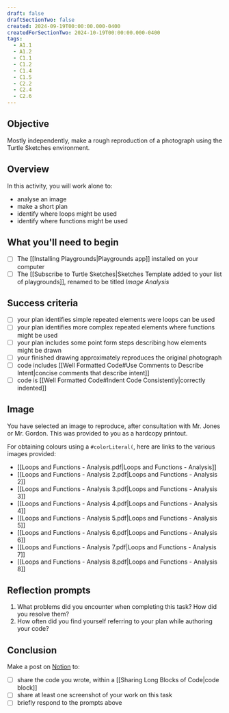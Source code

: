 ```yaml
---
draft: false
draftSectionTwo: false
created: 2024-09-19T00:00:00.000-0400
createdForSectionTwo: 2024-10-19T00:00:00.000-0400
tags:
  - A1.1
  - A1.2
  - C1.1
  - C1.2
  - C1.4
  - C1.5
  - C2.2
  - C2.4
  - C2.6
---
```


## Objective

Mostly independently, make a rough reproduction of a photograph using the Turtle Sketches environment.

## Overview

In this activity, you will work alone to:

- analyse an image
- make a short plan
- identify where loops might be used
- identify where functions might be used
  
## What you'll need to begin
- [ ] The [[Installing Playgrounds|Playgrounds app]] installed on your computer
- [ ] The [[Subscribe to Turtle Sketches|Sketches Template added to your list of playgrounds]], renamed to be titled *Image Analysis*

## Success criteria
- [ ] your plan identifies simple repeated elements were loops can be used
- [ ] your plan identifies more complex repeated elements where functions might be used
- [ ] your plan includes some point form steps describing how elements might be drawn
- [ ] your finished drawing approximately reproduces the original photograph
- [ ] code includes [[Well Formatted Code#Use Comments to Describe Intent|concise comments that describe intent]]
- [ ] code is [[Well Formatted Code#Indent Code Consistently|correctly indented]]

## Image

You have selected an image to reproduce, after consultation with Mr. Jones or Mr. Gordon. This was provided to you as a hardcopy printout.

For obtaining colours using a `#colorLiteral(`, here are links to the various images provided:

- [[Loops and Functions - Analysis.pdf|Loops and Functions - Analysis]]
- [[Loops and Functions - Analysis 2.pdf|Loops and Functions - Analysis 2]]
- [[Loops and Functions - Analysis 3.pdf|Loops and Functions - Analysis 3]]
- [[Loops and Functions - Analysis 4.pdf|Loops and Functions - Analysis 4]]
- [[Loops and Functions - Analysis 5.pdf|Loops and Functions - Analysis 5]]
- [[Loops and Functions - Analysis 6.pdf|Loops and Functions - Analysis 6]]
- [[Loops and Functions - Analysis 7.pdf|Loops and Functions - Analysis 7]]
- [[Loops and Functions - Analysis 8.pdf|Loops and Functions - Analysis 8]]

## Reflection prompts

1. What problems did you encounter when completing this task? How did you resolve them?
2. How often did you find yourself referring to your plan while authoring your code?
   
## Conclusion

Make a post on [Notion](https://notion.so) to:
- [ ] share the code you wrote, within a [[Sharing Long Blocks of Code|code block]]
- [ ] share at least one screenshot of your work on this task
- [ ] briefly respond to the prompts above